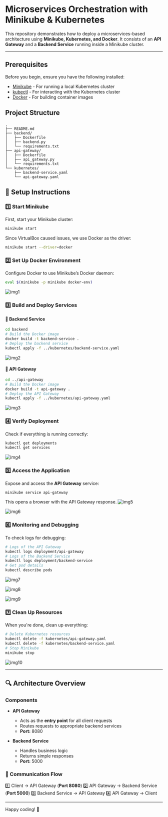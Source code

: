 # Microservices Orchestration with Minikube & Kubernetes

This repository demonstrates how to deploy a microservices-based architecture using **Minikube, Kubernetes, and Docker**. It consists of an **API Gateway** and a **Backend Service** running inside a Minikube cluster.

---
## Prerequisites

Before you begin, ensure you have the following installed:
- [Minikube](https://minikube.sigs.k8s.io/docs/start/) - For running a local Kubernetes cluster
- [kubectl](https://kubernetes.io/docs/tasks/tools/install-kubectl/) - For interacting with the Kubernetes cluster
- [Docker](https://docs.docker.com/get-docker/) - For building container images

## Project Structure

```
.
├── README.md
├── backend/
│   ├── Dockerfile
│   ├── backend.py
│   └── requirements.txt
├── api-gateway/
│   ├── Dockerfile
│   ├── api_gateway.py
│   └── requirements.txt
└── kubernetes/
    ├── backend-service.yaml
    └── api-gateway.yaml
```

## 🚀 **Setup Instructions**

### **1️⃣ Start Minikube**

First, start your Minikube cluster:

```bash
minikube start
```

Since VirtualBox caused issues, we use Docker as the driver:
```bash
minikube start --driver=docker
```


### **2️⃣ Set Up Docker Environment**
Configure Docker to use Minikube’s Docker daemon:
```bash
eval $(minikube -p minikube docker-env)
```

![img1](https://github.com/Kunal5520254/DockSpace-main/blob/main/DockSpace-main/11.Microservices%20Orchestration%20with%20Minikube%20and%20Kubernetes/images/1.png)

### **3️⃣ Build and Deploy Services**

#### **🔹 Backend Service**
```bash
cd backend
# Build the Docker image
docker build -t backend-service .
# Deploy the backend service
kubectl apply -f ../kubernetes/backend-service.yaml
```
![img2](https://github.com/Kunal5520254/DockSpace-main/blob/main/DockSpace-main/11.Microservices%20Orchestration%20with%20Minikube%20and%20Kubernetes/images/2.png)
#### **🔹 API Gateway**
```bash
cd ../api-gateway
# Build the Docker image
docker build -t api-gateway .
# Deploy the API Gateway
kubectl apply -f ../kubernetes/api-gateway.yaml
```
![img3](https://github.com/Kunal5520254/DockSpace-main/blob/main/DockSpace-main/11.Microservices%20Orchestration%20with%20Minikube%20and%20Kubernetes/images/3.png)

### **4️⃣ Verify Deployment**
Check if everything is running correctly:
```bash
kubectl get deployments
kubectl get services
```
![img4](https://github.com/Kunal5520254/DockSpace-main/blob/main/DockSpace-main/11.Microservices%20Orchestration%20with%20Minikube%20and%20Kubernetes/images/4.png)
### **5️⃣ Access the Application**
Expose and access the **API Gateway** service:
```bash
minikube service api-gateway
```
This opens a browser with the API Gateway response.
![img5](https://github.com/Kunal5520254/DockSpace-main/blob/main/DockSpace-main/11.Microservices%20Orchestration%20with%20Minikube%20and%20Kubernetes/images/5.png)

![img6](https://github.com/Kunal5520254/DockSpace-main/blob/main/DockSpace-main/11.Microservices%20Orchestration%20with%20Minikube%20and%20Kubernetes/images/6.png)

### **6️⃣ Monitoring and Debugging**
To check logs for debugging:
```bash
# Logs of the API Gateway
kubectl logs deployment/api-gateway
# Logs of the Backend Service
kubectl logs deployment/backend-service
# Get pod details
kubectl describe pods
```
![img7](https://github.com/Kunal5520254/DockSpace-main/blob/main/DockSpace-main/11.Microservices%20Orchestration%20with%20Minikube%20and%20Kubernetes/images/7.png)

![img8](https://github.com/Kunal5520254/DockSpace-main/blob/main/DockSpace-main/11.Microservices%20Orchestration%20with%20Minikube%20and%20Kubernetes/images/8.png)

![img9](https://github.com/Kunal5520254/DockSpace-main/blob/main/DockSpace-main/11.Microservices%20Orchestration%20with%20Minikube%20and%20Kubernetes/images/9.png)

### **7️⃣ Clean Up Resources**
When you're done, clean up everything:
```bash
# Delete Kubernetes resources
kubectl delete -f kubernetes/api-gateway.yaml
kubectl delete -f kubernetes/backend-service.yaml
# Stop Minikube
minikube stop
```
![img10](https://github.com/Kunal5520254/DockSpace-main/blob/main/DockSpace-main/11.Microservices%20Orchestration%20with%20Minikube%20and%20Kubernetes/images/10.png)

---

## **🔍 Architecture Overview**
### **Components**
- **API Gateway**
  - Acts as the **entry point** for all client requests
  - Routes requests to appropriate backend services
  - **Port:** 8080

- **Backend Service**
  - Handles business logic
  - Returns simple responses
  - **Port:** 5000

### **🔁 Communication Flow**
1️⃣ Client → API Gateway (**Port 8080**)
2️⃣ API Gateway → Backend Service (**Port 5000**)
3️⃣ Backend Service → API Gateway
4️⃣ API Gateway → Client

---



Happy coding! 🚀







